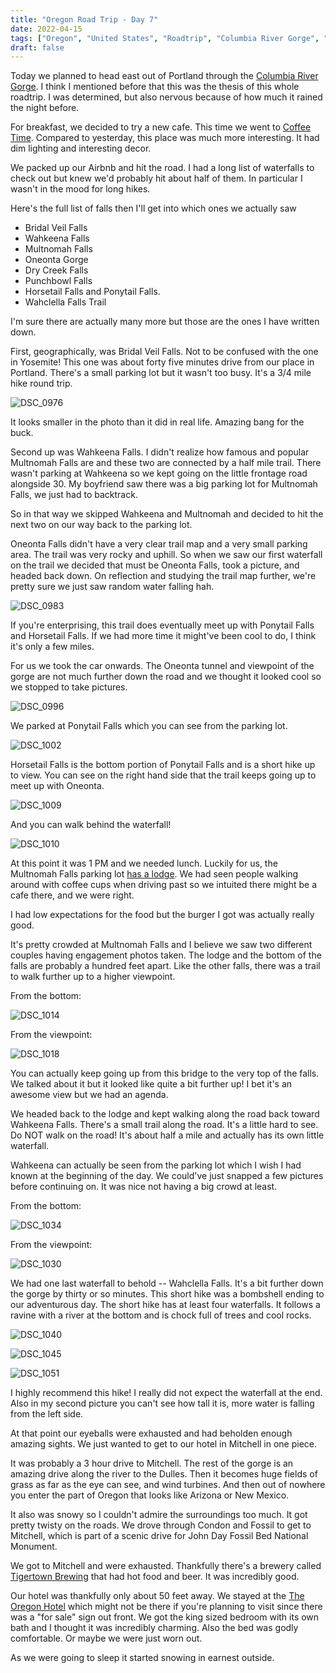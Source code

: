 ```yaml
---
title: "Oregon Road Trip - Day 7"
date: 2022-04-15
tags: ["Oregon", "United States", "Roadtrip", "Columbia River Gorge", "Hiking", "Waterfalls"]
draft: false
---
```


Today we planned to head east out of Portland through the [Columbia River Gorge](https://www.fs.usda.gov/crgnsa). I think I mentioned before that this was the thesis of this whole roadtrip. I was determined, but also nervous because of how much it rained the night before.

For breakfast, we decided to try a new cafe. This time we went to [Coffee Time](https://www.coffeetimepdx.com/). Compared to yesterday, this place was much more interesting. It had dim lighting and interesting decor. 

We packed up our Airbnb and hit the road. I had a long list of waterfalls to check out but knew we'd probably hit about half of them. In particular I wasn't in the mood for long hikes.

Here's the full list of falls then I'll get into which ones we actually saw

- Bridal Veil Falls
- Wahkeena Falls
- Multnomah Falls
- Oneonta Gorge
- Dry Creek Falls
- Punchbowl Falls
- Horsetail Falls and Ponytail Falls.
- Wahclella Falls Trail

I'm sure there are actually many more but those are the ones I have written down.

First, geographically, was Bridal Veil Falls. Not to be confused with the one in Yosemite! This one was about forty five minutes drive from our place in Portland. There's a small parking lot but it wasn't too busy. It's a 3/4 mile hike round trip.

![DSC_0976](/images/DSC_0976.png)

It looks smaller in the photo than it did in real life. Amazing bang for the buck.

Second up was Wahkeena Falls. I didn't realize how famous and popular Multnomah Falls are and these two are connected by a half mile trail. There wasn't parking at Wahkeena so we kept going on the little frontage road alongside 30. My boyfriend saw there was a big parking lot for Multnomah Falls, we just had to backtrack.

So in that way we skipped Wahkeena and Multnomah and decided to hit the next two on our way back to the parking lot.

Oneonta Falls didn't have a very clear trail map and a very small parking area. The trail was very rocky and uphill. So when we saw our first waterfall on the trail we decided that must be Oneonta Falls, took a picture, and headed back down. On reflection and studying the trail map further, we're pretty sure we just saw random water falling hah.

![DSC_0983](/images/DSC_0983.png)

If you're enterprising, this trail does eventually meet up with Ponytail Falls and Horsetail Falls. If we had more time it might've been cool to do, I think it's only a few miles.

For us we took the car onwards. The Oneonta tunnel and viewpoint of the gorge are not much further down the road and we thought it looked cool so we stopped to take pictures.

![DSC_0996](/images/DSC_0996.png)

We parked at Ponytail Falls which you can see from the parking lot.

![DSC_1002](/images/DSC_1002.png)

Horsetail Falls is the bottom portion of Ponytail Falls and is a short hike up to view. You can see on the right hand side that the trail keeps going up to meet up with Oneonta.

![DSC_1009](/images/DSC_1009.png)

And you can walk behind the waterfall!

![DSC_1010](/images/DSC_1010.png)

At this point it was 1 PM and we needed lunch. Luckily for us, the Multnomah Falls parking lot [has a lodge](https://www.multnomahfallslodge.com/). We had seen people walking around with coffee cups when driving past so we intuited there might be a cafe there, and we were right.

I had low expectations for the food but the burger I got was actually really good.

It's pretty crowded at Multnomah Falls and I believe we saw two different couples having engagement photos taken. The lodge and the bottom of the falls are probably a hundred feet apart. Like the other falls, there was a trail to walk further up to a higher viewpoint. 

From the bottom:

![DSC_1014](/images/DSC_1014.png)

From the viewpoint:

![DSC_1018](/images/DSC_1018.png)

You can actually keep going up from this bridge to the very top of the falls. We talked about it but it looked like quite a bit further up! I bet it's an awesome view but we had an agenda.

We headed back to the lodge and kept walking along the road back toward Wahkeena Falls. There's a small trail along the road. It's a little hard to see. Do NOT walk on the road! It's about half a mile and actually has its own little waterfall.

Wahkeena can actually be seen from the parking lot which I wish I had known at the beginning of the day. We could've just snapped a few pictures before continuing on. It was nice not having a big crowd at least.

From the bottom:

![DSC_1034](/images/DSC_1034.png)

From the viewpoint:

![DSC_1030](/images/DSC_1030.png)

We had one last waterfall to behold -- Wahclella Falls. It's a bit further down the gorge by thirty or so minutes. This short hike was a bombshell ending to our adventurous day. The short hike has at least four waterfalls. It follows a ravine with a river at the bottom and is chock full of trees and cool rocks.

![DSC_1040](/images/DSC_1040.png)

![DSC_1045](/images/DSC_1045.png)

![DSC_1051](/images/DSC_1051.png)

I highly recommend this hike! I really did not expect the waterfall at the end. Also in my second picture you can't see how tall it is, more water is falling from the left side.

At that point our eyeballs were exhausted and had beholden enough amazing sights. We just wanted to get to our hotel in Mitchell in one piece.

It was probably a 3 hour drive to Mitchell. The rest of the gorge is an amazing drive along the river to the Dulles. Then it becomes huge fields of grass as far as the eye can see, and wind turbines. And then out of nowhere you enter the part of Oregon that looks like Arizona or New Mexico.

It also was snowy so I couldn't admire the surroundings too much. It got pretty twisty on the roads. We drove through Condon and Fossil to get to Mitchell, which is part of a scenic drive for John Day Fossil Bed National Monument. 

We got to Mitchell and were exhausted. Thankfully there's a brewery called [Tigertown Brewing](https://www.tigertownbrewing.com/) that had hot food and beer. It was incredibly good.

Our hotel was thankfully only about 50 feet away. We stayed at the [The Oregon Hotel](https://www.theoregonhotel.net/) which might not be there if you're planning to visit since there was a "for sale" sign out front. We got the king sized bedroom with its own bath and I thought it was incredibly charming. Also the bed was godly comfortable. Or maybe we were just worn out. 

As we were going to sleep it started snowing in earnest outside.